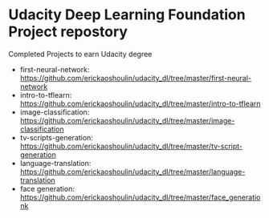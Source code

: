# Udacity Deep Learning Foundation Project repostory 
Completed Projects to earn Udacity degree

* first-neural-network:
https://github.com/erickaoshoulin/udacity_dl/tree/master/first-neural-network
* intro-to-tflearn:
https://github.com/erickaoshoulin/udacity_dl/tree/master/intro-to-tflearn
* image-classification:
https://github.com/erickaoshoulin/udacity_dl/tree/master/image-classification
* tv-scripts-generation:
https://github.com/erickaoshoulin/udacity_dl/tree/master/tv-script-generation
* language-translation:
https://github.com/erickaoshoulin/udacity_dl/tree/master/language-translation
* face generation:
https://github.com/erickaoshoulin/udacity_dl/tree/master/face_generationk
